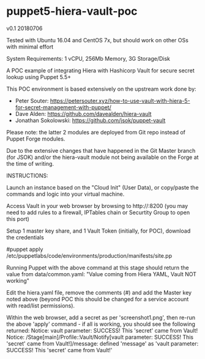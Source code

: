 # puppet5-hiera-vault-poc

v0.1 20180706

Tested with Ubuntu 16.04 and CentOS 7x, but should work on other OSs with minimal effort

System Requirements: 1 vCPU, 256Mb Memory, 3G Storage/Disk

A POC example of integrating Hiera with Hashicorp Vault for secure secret lookup using Puppet 5.5+

This POC environment is based extensively on the upstream work done by:
 - Peter Souter: https://petersouter.xyz/how-to-use-vault-with-hiera-5-for-secret-management-with-puppet/
 - Dave Alden: https://github.com/davealden/hiera-vault
 - Jonathan Sokolowski: https://github.com/jsok/puppet-vault

Please note: the latter 2 modules are deployed from Git repo instead of Puppet Forge modules.

Due to the extensive changes that have happened in the Git Master branch (for JSOK) and/or the hiera-vault module not being available on the Forge at the time of writing.

INSTRUCTIONS:

Launch an instance based on the "Cloud Init" (User Data), or copy/paste the commands and logic into your virtual machine.

Access Vault in your web browser by browsing to http://<your machine>:8200 (you may need to add rules to a firewall, IPTables chain or Securtity Group to open this port)

Setup 1 master key share, and 1 Vault Token (initially, for POC), download the credentials

#puppet apply /etc/puppetlabs/code/environments/production/manifests/site.pp

Running Puppet with the above command at this stage should return the value from data/common.yaml:
"Value coming from Hiera YAML, Vault NOT working"

Edit the hiera.yaml file, remove the comments (#) and add the Master key noted above (beyond POC this should be changed for a service account with read/list permissions).

Within the web browser, add a secret as per 'screenshot1.png', then re-run the above 'apply' command - if all is working, you should see the following returned:
 Notice: vault parameter: SUCCESS! This 'secret' came from Vault!
 Notice: /Stage[main]/Profile::Vault/Notify[vault parameter: SUCCESS! This 'secret' came from Vault!]/message: defined 'message' as 'vault parameter: SUCCESS! This \'secret\' came from Vault!'
